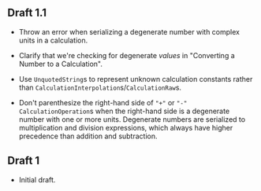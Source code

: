 ## Draft 1.1

* Throw an error when serializing a degenerate number with complex units in a
  calculation.

* Clarify that we're checking for degenerate *values* in "Converting a Number to
  a Calculation".

* Use `UnquotedString`s to represent unknown calculation constants rather than
  `CalculationInterpolation`s/`CalculationRaw`s.

* Don't parenthesize the right-hand side of `"+"` or `"-"`
  `CalculationOperation`s when the right-hand side is a degenerate number with
  one or more units. Degenerate numbers are serialized to multiplication and
  division expressions, which always have higher precedence than addition and
  subtraction.

## Draft 1

* Initial draft.
